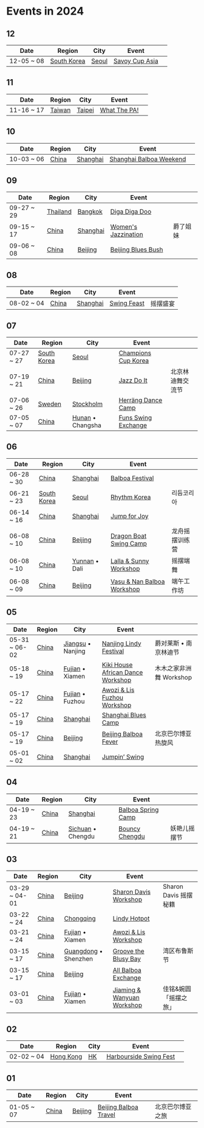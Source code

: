 # Events in 2024

## 12

| Date | Region | City | Event | |
| --- | --- | --- | --- | --- |
| 12-05 ~ 08 | [South Korea](ko_KR/index.md) | [Seoul](ko_KR/Seoul.md) | [Savoy Cup Asia](ko_KR/savoy-cup-asia.md) |  |

## 11

| Date | Region | City | Event | |
| --- | --- | --- | --- | --- |
| 11-16 ~ 17 | [Taiwan](zh_TW/index.md) | [Taipei](zh_TW/Taipei.md) | [What The PA!](zh_TW/what-the-pa.md) |  |

## 10

| Date | Region | City | Event | |
| --- | --- | --- | --- | --- |
| 10-03 ~ 06 | [China](zh_CN/index.md) | [Shanghai](zh_CN/Shanghai.md) | [Shanghai Balboa Weekend](zh_CN/shanghai-balboa-weekend.md) |  |

## 09

| Date | Region | City | Event | |
| --- | --- | --- | --- | --- |
| 09-27 ~ 29 | [Thailand](th_TH/index.md) | [Bangkok](th_TH/Bangkok.md) | [Diga Diga Doo](th_TH/diga-diga-doo.md) |  |
| 09-15 ~ 17 | [China](zh_CN/index.md) | [Shanghai](zh_CN/Shanghai.md) | [Women's Jazzination](zh_CN/womens-jazzination.md) | 爵了姐妹 |
| 09-06 ~ 08 | [China](zh_CN/index.md) | [Beijing](zh_CN/Beijing.md) | [Beijing Blues Bush](zh_CN/beijing-blues-bush.md) |  |

## 08

| Date | Region | City | Event | |
| --- | --- | --- | --- | --- |
| 08-02 ~ 04 | [China](zh_CN/index.md) | [Shanghai](zh_CN/Shanghai.md) | [Swing Feast](zh_CN/swing-feast.md) | 摇摆盛宴 |

## 07

| Date | Region | City | Event | |
| --- | --- | --- | --- | --- |
| 07-27 ~ 27 | [South Korea](ko_KR/index.md) | [Seoul](ko_KR/Seoul.md) | [Champions Cup Korea](ko_KR/champions-cup-korea.md) |  |
| 07-19 ~ 21 | [China](zh_CN/index.md) | [Beijing](zh_CN/Beijing.md) | [Jazz Do It](zh_CN/jazz-do-it.md) | 北京林迪舞交流节 |
| 07-06 ~ 26 | [Sweden](sv_SE/index.md) | [Stockholm](sv_SE/Stockholm.md) | [Herräng Dance Camp](sv_SE/herrang-dance-camp.md) |  |
| 07-05 ~ 07 | [China](zh_CN/index.md) | [Hunan](zh_CN/Hunan.md) • Changsha | [Funs Swing Exchange](zh_CN/funs-swing-exchange.md) |  |

## 06

| Date | Region | City | Event | |
| --- | --- | --- | --- | --- |
| 06-28 ~ 30 | [China](zh_CN/index.md) | [Shanghai](zh_CN/Shanghai.md) | [Balboa Festival](zh_CN/balboa-festival.md) |  |
| 06-21 ~ 23 | [South Korea](ko_KR/index.md) | [Seoul](ko_KR/Seoul.md) | [Rhythm Korea](ko_KR/rhythm-korea.md) | 리듬코리아 |
| 06-14 ~ 16 | [China](zh_CN/index.md) | [Shanghai](zh_CN/Shanghai.md) | [Jump for Joy](zh_CN/jump-for-joy.md) |  |
| 06-08 ~ 10 | [China](zh_CN/index.md) | [Beijing](zh_CN/Beijing.md) | [Dragon Boat Swing Camp](zh_CN/dragon-boat-swing-camp.md) | 龙舟摇摆训练营 |
| 06-08 ~ 10 | [China](zh_CN/index.md) | [Yunnan](zh_CN/Yunnan.md) • Dali | [Lalla & Sunny Workshop](zh_CN/dali-lalla-n-sunny-workshop.md) | 摇摆端舞 |
| 06-08 ~ 09 | [China](zh_CN/index.md) | [Beijing](zh_CN/Beijing.md) | [Vasu & Nan Balboa Workshop](zh_CN/vasu-n-nan-balboa-workshop.md) | 端午工作坊 |

## 05

| Date | Region | City | Event | |
| --- | --- | --- | --- | --- |
| 05-31 ~ 06-02 | [China](zh_CN/index.md) | [Jiangsu](zh_CN/Jiangsu.md) • Nanjing | [Nanjing Lindy Festival](zh_CN/nanjing-lindy-festival.md) | 爵对莱斯 • 南京林迪节 |
| 05-18 ~ 19 | [China](zh_CN/index.md) | [Fujian](zh_CN/Fujian.md) • Xiamen | [Kiki House African Dance Workshop](zh_CN/xiamen-kiki-house-african-dance-workshop.md) | 木木之家非洲舞 Workshop |
| 05-17 ~ 22 | [China](zh_CN/index.md) | [Fujian](zh_CN/Fujian.md) • Fuzhou | [Awozi & Lis Fuzhou Workshop](zh_CN/awozi-n-lis-fuzhou-workshop.md) |  |
| 05-17 ~ 19 | [China](zh_CN/index.md) | [Shanghai](zh_CN/Shanghai.md) | [Shanghai Blues Camp](zh_CN/shanghai-blues-camp.md) |  |
| 05-17 ~ 19 | [China](zh_CN/index.md) | [Beijing](zh_CN/Beijing.md) | [Beijing Balboa Fever](zh_CN/beijing-balboa-fever.md) | 北京巴尔博亚热旋风 |
| 05-01 ~ 02 | [China](zh_CN/index.md) | [Shanghai](zh_CN/Shanghai.md) | [Jumpin’ Swing](zh_CN/jumping-swing.md) |  |

## 04

| Date | Region | City | Event | |
| --- | --- | --- | --- | --- |
| 04-19 ~ 23 | [China](zh_CN/index.md) | [Shanghai](zh_CN/Shanghai.md) | [Balboa Spring Camp](zh_CN/balboa-spring-camp.md) |  |
| 04-19 ~ 21 | [China](zh_CN/index.md) | [Sichuan](zh_CN/Sichuan.md) • Chengdu | [Bouncy Chengdu](zh_CN/bouncy-chengdu.md) | 妖艳儿摇摆节 |

## 03

| Date | Region | City | Event | |
| --- | --- | --- | --- | --- |
| 03-29 ~ 04-01 | [China](zh_CN/index.md) | [Beijing](zh_CN/Beijing.md) | [Sharon Davis Workshop](zh_CN/beijing-sharon-davis-workshop.md) | Sharon Davis 摇摆秘籍 |
| 03-22 ~ 24 | [China](zh_CN/index.md) | [Chongqing](zh_CN/Chongqing.md) | [Lindy Hotpot](zh_CN/lindy-hotpot.md) |  |
| 03-21 ~ 24 | [China](zh_CN/index.md) | [Fujian](zh_CN/Fujian.md) • Xiamen | [Awozi & Lis Workshop](zh_CN/xiamen-awozi-n-lis-workshop.md) |  |
| 03-15 ~ 17 | [China](zh_CN/index.md) | [Guangdong](zh_CN/Guangdong.md) • Shenzhen | [Groove the Blusy Bay](zh_CN/groove-the-blusy-bay.md) | 湾区布鲁斯节 |
| 03-15 ~ 17 | [China](zh_CN/index.md) | [Beijing](zh_CN/Beijing.md) | [All Balboa Exchange](zh_CN/all-balboa-exchange.md) |  |
| 03-01 ~ 03 | [China](zh_CN/index.md) | [Fujian](zh_CN/Fujian.md) • Xiamen | [Jiaming & Wanyuan Workshop](zh_CN/xiamen-jiaming-n-wanyuan-workshop.md) | 佳铭&婉圆「摇摆之旅」 |

## 02

| Date | Region | City | Event | |
| --- | --- | --- | --- | --- |
| 02-02 ~ 04 | [Hong Kong](zh_HK/index.md) | [HK](zh_HK/HK.md) | [Harbourside Swing Fest](zh_HK/harbourside-swing-fest.md) |  |

## 01

| Date | Region | City | Event | |
| --- | --- | --- | --- | --- |
| 01-05 ~ 07 | [China](zh_CN/index.md) | [Beijing](zh_CN/Beijing.md) | [Beijing Balboa Travel](zh_CN/beijing-balboa-travel.md) | 北京巴尔博亚之旅 |

